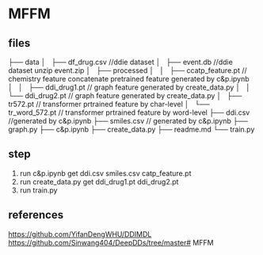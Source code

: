 # MFFM

## files
├── data
│   ├── df_drug.csv //ddie dataset
│   ├── event.db //ddie dataset unzip event.zip
│   ├── processed
│   │   ├── ccatp_feature.pt // chemistry feature concatenate pretrained feature generated by c&p.ipynb
│   │   ├── ddi_drug1.pt // graph feature generated by create_data.py
│   │   └── ddi_drug2.pt // graph feature generated by create_data.py
│   ├── tr572.pt // transformer prtrained feature by char-level
│   └── tr_word_572.pt // transformer prtrained feature by word-level
├── ddi.csv //generated by c&p.ipynb
├── smiles.csv // generated by c&p.ipynb
├── graph.py 
├── c&p.ipynb
├── create_data.py
├── readme.md
└── train.py

## step
1. run c&p.ipynb get ddi.csv smiles.csv catp_feature.pt
2. run create_data.py get ddi_drug1.pt ddi_drug2.pt
3. run train.py

## references
https://github.com/YifanDengWHU/DDIMDL
https://github.com/Sinwang404/DeepDDs/tree/master# MFFM
